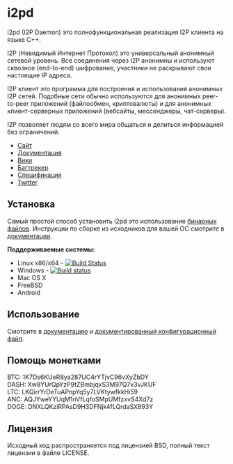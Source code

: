 i2pd
====

i2pd (I2P Daemon) это полнофункциональная реализация I2P клиента на языке C++.

I2P (Невидимый Интернет Протокол) это универсальный анонимный сетевой
уровень. Все соединения через I2P анонимны и используют сквозное (end-to-end)
шифрование, участники не раскрывают свои настоящие IP адреса.

I2P клиент это программа для построения и использования анонимных I2P 
сетей. Подобные сети обычно используются для анонимных peer-to-peer приложений 
(файлообмен, криптовалюты) и для анонимных клиент-серверных приложений 
(вебсайты, мессенджеры, чат-серверы).

I2P позволяет людям со всего мира общаться и делиться информацией без
ограничений.

* [Сайт](http://i2pd.website)
* [Документация](https://i2pd.readthedocs.io/ru/latest/)
* [Вики](https://github.com/PurpleI2P/i2pd/wiki)
* [Багтрекер](https://github.com/PurpleI2P/i2pd/issues)
* [Спецификация](https://geti2p.net/spec)
* [Twitter](https://twitter.com/hashtag/i2pd)

Установка
---------

Самый простой способ установить i2pd это использование 
[бинарных файлов](https://github.com/PurpleI2P/i2pd/releases/latest). 
Инструкции по сборке из исходников для вашей ОС смотрите 
в [документации](https://i2pd.readthedocs.io/ru/latest/).

**Поддерживаемые системы:**

* Linux x86/x64  - [![Build Status](https://travis-ci.org/PurpleI2P/i2pd.svg?branch=openssl)](https://travis-ci.org/PurpleI2P/i2pd)  
* Windows        - [![Build status](https://ci.appveyor.com/api/projects/status/1908qe4p48ff1x23?svg=true)](https://ci.appveyor.com/project/PurpleI2P/i2pd)  
* Mac OS X
* FreeBSD
* Android 

Использование
-------------

Смотрите в [документацию](https://i2pd.readthedocs.io/ru/latest/usage.html) и 
[документированный конфигурационный файл](https://github.com/PurpleI2P/i2pd/blob/openssl/docs/i2pd.conf).

Помощь монетками
----------------

BTC: 1K7Ds6KUeR8ya287UC4rYTjvC96vXyZbDY  
DASH: Xw8YUrQpYzP9tZBmbjqxS3M97Q7v3vJKUF  
LTC: LKQirrYrDeTuAPnpYq5y7LVKtywfkkHi59  
ANC: AQJYweYYUqM1nVfLqfoSMpUMfzxvS4Xd7z  
DOGE: DNXLQKziRPAsD9H3DFNjk4fLQrdaSX893Y 

Лицензия
--------

Исходный код распространяется под лицензией BSD, полный текст 
лицензии в файле LICENSE.
